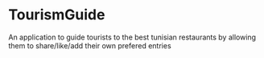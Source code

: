 # TourismGuide
An application to guide tourists to the best tunisian restaurants by allowing them to share/like/add their own prefered entries 
